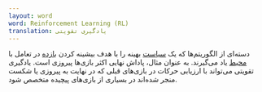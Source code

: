```yaml
---
layout: word
word: Reinforcement Learning (RL)
translation: یادگیری تقویتی
---
```


دسته‌ای از الگوریتم‌ها که یک [سیاست](/P/policy) بهینه را با هدف بیشینه کردن [بازده](/R/return) در تعامل با [محیط](/E/environment) یاد می‌گیرند. به عنوان مثال، پاداش نهایی اکثر بازی‌ها پیروزی است. یادگیری تقویتی می‌تواند با ارزیابی حرکات در بازی‌های قبلی که در نهایت به پیروزی یا شکست منجر شده‌اند در بسیاری از بازی‌های پیچیده متخصص شود.

